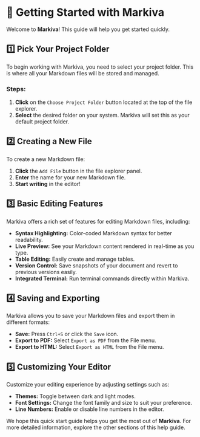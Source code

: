 # 🚀 Getting Started with Markiva

Welcome to **Markiva**! This guide will help you get started quickly.

## 1️⃣ Pick Your Project Folder

To begin working with Markiva, you need to select your project folder. This is where all your Markdown files will be stored and managed.

### Steps:
1. **Click** on the `Choose Project Folder` button located at the top of the file explorer.
2. **Select** the desired folder on your system. Markiva will set this as your default project folder.

## 2️⃣ Creating a New File

To create a new Markdown file:

1. **Click** the `Add File` button in the file explorer panel.
2. **Enter** the name for your new Markdown file.
3. **Start writing** in the editor!

## 3️⃣ Basic Editing Features

Markiva offers a rich set of features for editing Markdown files, including:

- **Syntax Highlighting:** Color-coded Markdown syntax for better readability.
- **Live Preview:** See your Markdown content rendered in real-time as you type.
- **Table Editing:** Easily create and manage tables.
- **Version Control:** Save snapshots of your document and revert to previous versions easily.
- **Integrated Terminal:** Run terminal commands directly within Markiva.

## 4️⃣ Saving and Exporting

Markiva allows you to save your Markdown files and export them in different formats:

- **Save:** Press `Ctrl+S` or click the `Save` icon.
- **Export to PDF:** Select `Export as PDF` from the File menu.
- **Export to HTML:** Select `Export as HTML` from the File menu.

## 5️⃣ Customizing Your Editor

Customize your editing experience by adjusting settings such as:

- **Themes:** Toggle between dark and light modes.
- **Font Settings:** Change the font family and size to suit your preference.
- **Line Numbers:** Enable or disable line numbers in the editor.

We hope this quick start guide helps you get the most out of **Markiva**. For more detailed information, explore the other sections of this help guide.
